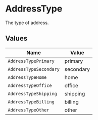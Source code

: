 # AddressType

The type of address.


## Values

| Name                   | Value                  |
| ---------------------- | ---------------------- |
| `AddressTypePrimary`   | primary                |
| `AddressTypeSecondary` | secondary              |
| `AddressTypeHome`      | home                   |
| `AddressTypeOffice`    | office                 |
| `AddressTypeShipping`  | shipping               |
| `AddressTypeBilling`   | billing                |
| `AddressTypeOther`     | other                  |